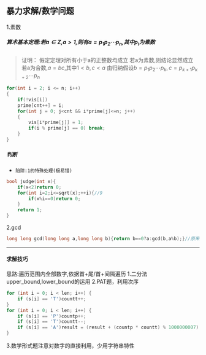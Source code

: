 ## 暴力求解/数学问题
1.素数
##### 算术基本定理:若$a\in Z$,$a\gt 1$,则有$a=p_1p_2\cdots p_n$,其中$p_i$为素数
>证明：
假定定理对所有小于a的正整数均成立
若a为素数,则结论显然成立
若a为合数,$a=bc$,其中$1\lt b,c\lt a$
由归纳假设$b=p_1p_2\cdots p_k,c=p_{k+1}p_{k+2}\cdots p_n$
```cpp
for(int i = 2; i <= n; i++)
{
	if(!vis[i])
	prime[cnt++] = i;
	for(int j = 0; j<cnt && i*prime[j]<=n; j++)
	{
		vis[i*prime[j]] = 1;
		if(i % prime[j] == 0) break;
	}
}
```
##### 判断
- `陷阱:1的特殊处理(极易错)`
```cpp
bool judge(int x){
	if(x<2)return 0;
    for(int i=2;i<=sqrt(x);++i){//9
        if(x%i==0)return 0;
    }
    return 1;
}
```
2.gcd
```cpp
long long gcd(long long a,long long b){return b==0?a:gcd(b,a%b);}//原来a>b现调换
```
---
#### 求解技巧
思路:遍历范围内全部数字,依据首+尾/首+间隔遍历
1.二分法upper_bound,lower_bound的运用
2.PAT题，利用次序
```cpp
for (int i = 0; i < len; i++) {
	if (s[i] == 'T')countt++;
}
for (int i = 0; i < len; i++) {
	if (s[i] == 'P')countp++;
	if (s[i] == 'T')countt--;
	if (s[i] == 'A')result = (result + (countp * countt) % 1000000007) % 1000000007;
}
```
3.数学形式题注意对数字的直接利用，少用字符串特性